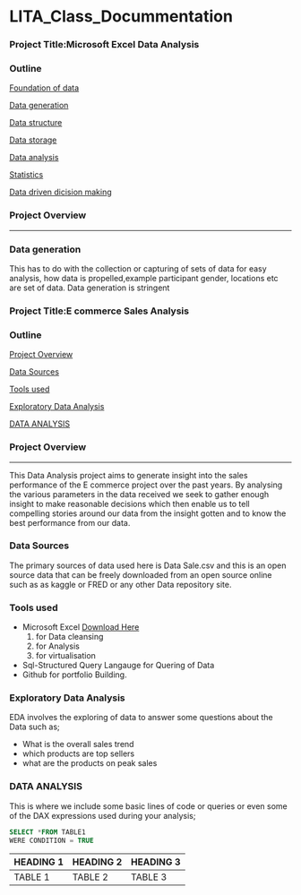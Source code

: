 # LITA_Class_Docummentation

### Project Title:Microsoft Excel Data Analysis

### Outline
[Foundation of data](#foundation-of-data)

[Data generation](#data-generation)

[Data structure](#data-structure)

[Data storage](#data-storage)

[Data analysis](#data-analysis)

[Statistics](#statistics)

[Data driven dicision making](#data-driven-dicision-making)

### Project Overview
---

### Data generation
This has to do with the collection or capturing of sets of data for easy analysis, how data is propelled,example participant gender, locations etc are set of data. Data generation is stringent




### Project Title:E commerce Sales Analysis

### Outline
[Project Overview](#project-overview)

[Data Sources](#data-sources)

[Tools used](#tools-used)

[Exploratory Data Analysis](#exploratory-data-analysis)

[DATA ANALYSIS](#data-analysis)


### Project Overview
---

This Data Analysis project aims to generate insight into the sales performance of the E commerce project over the past years. By analysing the various parameters in the data received we seek to gather enough insight to make reasonable decisions which then enable us to tell compelling stories around our data from the insight gotten and to know the best performance from our data.

### Data Sources
The primary sources of data used here is Data Sale.csv and this is an open source data that can be freely downloaded from an open source online such as as kaggle or FRED or any other Data repository site.

### Tools used
- Microsoft Excel [Download Here](https://www.microsoft.com)
  1. for Data cleansing
  2. for Analysis
  3. for virtualisation
- Sql-Structured Query Langauge for Quering of Data
- Github for portfolio Building.

### Exploratory Data Analysis
EDA involves the exploring of data to answer some questions about the Data such as;
- What is the overall sales trend
- which products are top sellers
- what are the products on peak sales

### DATA ANALYSIS
This is where we include some basic lines of code or queries or even some of the DAX expressions used during your analysis;

```SQL
SELECT *FROM TABLE1
WERE CONDITION = TRUE
```

|HEADING 1|HEADING 2|HEADING 3|
|---------|---------|---------|
|TABLE 1|TABLE 2|TABLE 3|





